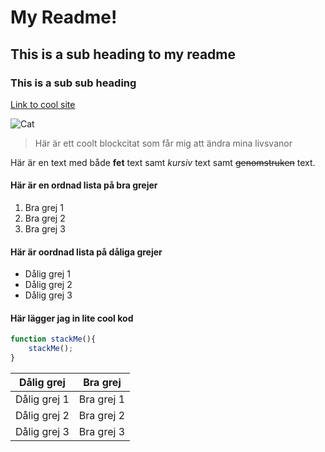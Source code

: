 # My Readme!
## This is a sub heading to my readme
### This is a sub sub heading

[Link to cool site](https://fend16.github.io/)

![Cat](https://camo.githubusercontent.com/0b25b4e7eff10a7e53bf38a2b1eff0bcc8137d91/687474703a2f2f706c6163656b697474656e2e636f6d2e73332e616d617a6f6e6177732e636f6d2f686f6d65706167652d73616d706c65732f3430382f3238372e6a7067)
> Här är ett coolt blockcitat som får mig att ändra mina livsvanor

Här är en text med både **fet** text samt *kursiv* text samt ~~genomstruken~~ text.

#### Här är en ordnad lista på bra grejer
1. Bra grej 1
2. Bra grej 2
3. Bra grej 3

#### Här är oordnad lista på dåliga grejer
* Dålig grej 1
* Dålig grej 2
* Dålig grej 3

#### Här lägger jag in lite cool kod
```javascript
function stackMe(){
    stackMe();
}
```


| **Dålig grej** | **Bra grej** |
|--------------|--------------|
| Dålig grej 1 |  Bra grej 1  |
| Dålig grej 2 |  Bra grej 2  |
| Dålig grej 3 |  Bra grej 3  |
